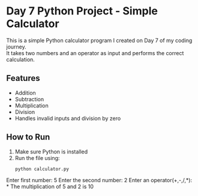# Day 7 Python Project - Simple Calculator

This is a simple Python calculator program I created on Day 7 of my coding journey.  
It takes two numbers and an operator as input and performs the correct calculation.

## Features
- Addition
- Subtraction
- Multiplication
- Division
- Handles invalid inputs and division by zero

## How to Run
1. Make sure Python is installed
2. Run the file using:
   ```bash
   python calculator.py
Enter first number: 5
Enter the second number: 2
Enter an operator(+,-,/,*): *
The multiplication of 5 and 2 is 10

